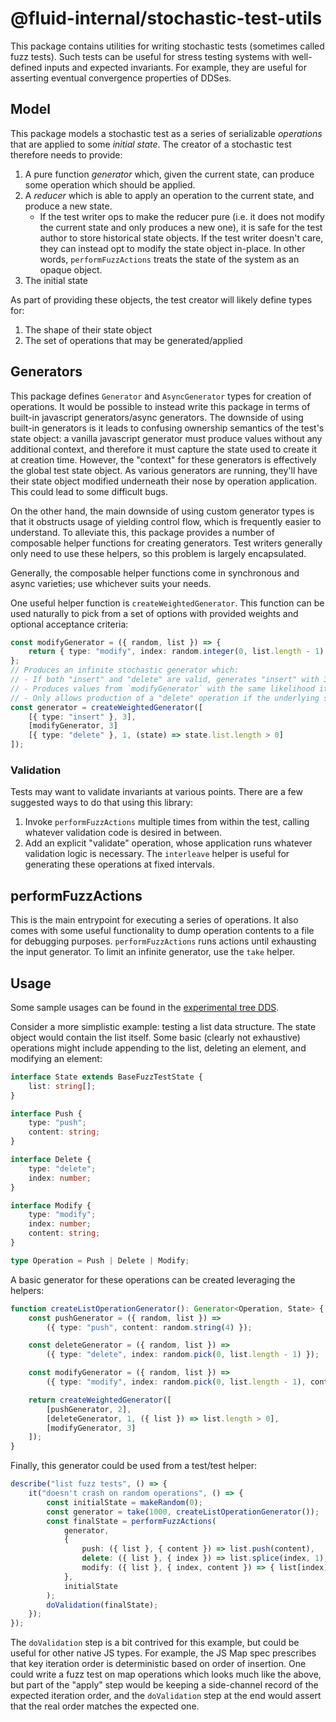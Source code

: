 # @fluid-internal/stochastic-test-utils

This package contains utilities for writing stochastic tests (sometimes called fuzz tests).
Such tests can be useful for stress testing systems with well-defined inputs and expected invariants.
For example, they are useful for asserting eventual convergence properties of DDSes.

## Model

This package models a stochastic test as a series of serializable *operations* that are applied to some *initial state*.
The creator of a stochastic test therefore needs to provide:

1. A pure function *generator* which, given the current state, can produce some operation which should be applied.
2. A *reducer* which is able to apply an operation to the current state, and produce a new state.
    - If the test writer ops to make the reducer pure (i.e. it does not modify the current state and only produces a new one),
      it is safe for the test author to store historical state objects.
      If the test writer doesn't care, they can instead opt to modify the state object in-place.
      In other words, `performFuzzActions` treats the state of the system as an opaque object.
3. The initial state

As part of providing these objects, the test creator will likely define types for:

1. The shape of their state object
2. The set of operations that may be generated/applied

## Generators

This package defines `Generator` and `AsyncGenerator` types for creation of operations.
It would be possible to instead write this package in terms of built-in javascript generators/async generators.
The downside of using built-in generators is it leads to confusing ownership semantics of the test's state object:
a vanilla javascript generator must produce values without any additional context, and therefore it must capture
the state used to create it at creation time.
However, the "context" for these generators is effectively the global test state object.
As various generators are running, they'll have their state object modified underneath their nose by operation application.
This could lead to some difficult bugs.

On the other hand, the main downside of using custom generator types is that it obstructs usage of yielding control flow,
which is frequently easier to understand.
To alleviate this, this package provides a number of composable helper functions for creating generators.
Test writers generally only need to use these helpers, so this problem is largely encapsulated.

Generally, the composable helper functions come in synchronous and async varieties; use whichever suits your needs.

One useful helper function is `createWeightedGenerator`.
This function can be used naturally to pick from a set of options with provided weights and optional acceptance criteria:

```typescript
const modifyGenerator = ({ random, list }) => {
    return { type: "modify", index: random.integer(0, list.length - 1) };
};
// Produces an infinite stochastic generator which:
// - If both "insert" and "delete" are valid, generates "insert" with 3 times the likelihood as it generates "delete"
// - Produces values from `modifyGenerator` with the same likelihood it produces an "insert"
// - Only allows production of a "delete" operation if the underlying state list is non-empty
const generator = createWeightedGenerator([
    [{ type: "insert" }, 3],
    [modifyGenerator, 3]
    [{ type: "delete" }, 1, (state) => state.list.length > 0]
]);
```

### Validation

Tests may want to validate invariants at various points.
There are a few suggested ways to do that using this library:

1. Invoke `performFuzzActions` multiple times from within the test, calling whatever validation code is desired in between.
2. Add an explicit "validate" operation, whose application runs whatever validation logic is necessary.
    The `interleave` helper is useful for generating these operations at fixed intervals.

## performFuzzActions

This is the main entrypoint for executing a series of operations.
It also comes with some useful functionality to dump operation contents to a file for debugging purposes.
`performFuzzActions` runs actions until exhausting the input generator.
To limit an infinite generator, use the `take` helper.

## Usage

Some sample usages can be found in the [experimental tree DDS](../../../experimental/dds/tree/src/test/fuzz/SharedTreeFuzzTests.ts).

Consider a more simplistic example: testing a list data structure.
The state object would contain the list itself.
Some basic (clearly not exhaustive) operations might include appending to the list, deleting an element, and modifying an element:

```typescript
interface State extends BaseFuzzTestState {
    list: string[];
}

interface Push {
    type: "push";
    content: string;
}

interface Delete {
    type: "delete";
    index: number;
}

interface Modify {
    type: "modify";
    index: number;
    content: string;
}

type Operation = Push | Delete | Modify;
```

A basic generator for these operations can be created leveraging the helpers:

```typescript
function createListOperationGenerator(): Generator<Operation, State> {
    const pushGenerator = ({ random, list }) =>
        ({ type: "push", content: random.string(4) });

    const deleteGenerator = ({ random, list }) =>
        ({ type: "delete", index: random.pick(0, list.length - 1) });

    const modifyGenerator = ({ random, list }) =>
        ({ type: "modify", index: random.pick(0, list.length - 1), content: random.string(4) });

    return createWeightedGenerator([
        [pushGenerator, 2],
        [deleteGenerator, 1, ({ list }) => list.length > 0],
        [modifyGenerator, 3]
    ]);
}
```

Finally, this generator could be used from a test/test helper:

```typescript
describe("list fuzz tests", () => {
    it("doesn't crash on random operations", () => {
        const initialState = makeRandom(0);
        const generator = take(1000, createListOperationGenerator());
        const finalState = performFuzzActions(
            generator,
            {
                push: ({ list }, { content }) => list.push(content),
                delete: ({ list }, { index }) => list.splice(index, 1),
                modify: ({ list }, { index, content }) => { list[index] = content; }
            },
            initialState
        );
        doValidation(finalState);
    });
});
```

The `doValidation` step is a bit contrived for this example, but could be useful for other native JS types.
For example, the JS Map spec prescribes that key iteration order is deterministic based on order of insertion.
One could write a fuzz test on map operations which looks much like the above, but part of the "apply" step
would be keeping a side-channel record of the expected iteration order, and the `doValidation` step at the end
would assert that the real order matches the expected one.
